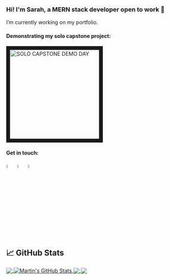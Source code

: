 ### Hi! I'm Sarah, a MERN stack developer open to work 👋

<!--
**sgf-HonestAnt/sgf-HonestAnt** is a ✨ _special_ ✨ repository because its `README.md` (this file) appears on your GitHub profile.

Here are some ideas to get you started:

- 🔭 I’m currently working on ...
- 🌱 I’m currently learning ...
- 👯 I’m looking to collaborate on ...
- 🤔 I’m looking for help with ...
- 💬 Ask me about ...
- 📫 How to reach me: ...
- 😄 Pronouns: ...
- ⚡ Fun fact: ...
-->

I’m currently working on my portfolio.

#### Demonstrating my solo capstone project:

<a href="https://user-images.githubusercontent.com/82496944/158368842-e299f23c-7d0b-45d6-a95d-3ec34366521e.png
" target="_blank"><img src="https://user-images.githubusercontent.com/82496944/158368842-e299f23c-7d0b-45d6-a95d-3ec34366521e.png" 
alt="SOLO CAPSTONE DEMO DAY" width="240" border="10" /></a>

#### Get in touch:

<a href="https://www.linkedin.com/in/sarahguineverefisher/"><img src="https://user-images.githubusercontent.com/82496944/158367206-115c44a5-ff4c-46c9-8dd4-9e8a57a20af1.png" alt="linkedin" width="5%"/></a> <a href="https://www.facebook.com/sarahguineverefisher/"><img src="https://user-images.githubusercontent.com/82496944/158367443-962a9619-561c-4e83-b902-1020565709dc.png" alt="facebook" width="5%"/></a> <a href="mailto:sgfishercardiff@gmail.com"><img src="https://user-images.githubusercontent.com/82496944/158367927-6acb4c53-8ea0-45c7-9572-ac03a4da2697.png" alt="email" width="5%"/></a>

## &#x1f4c8; GitHub Stats

<a href="https://github.com/MartinHeinz/MartinHeinz">
  <img align="center" src="https://github-readme-stats.vercel.app/api/top-langs/?username=MartinHeinz&hide=java,html,tex&title_color=ffffff&text_color=c9cacc&icon_color=2bbc8a&bg_color=1d1f21&langs_count=3" />
</a>
<a href="https://github.com/MartinHeinz/MartinHeinz">
  <img align="center" src="https://github-readme-stats.vercel.app/api?username=MartinHeinz&show_icons=true&line_height=27&count_private=true&title_color=ffffff&text_color=c9cacc&icon_color=2bbc8a&bg_color=1d1f21" alt="Martin's GitHub Stats" />
</a>

<a href="https://github.com/MartinHeinz/python-project-blueprint">
  <img align="center" src="https://github-readme-stats.vercel.app/api/pin/?username=MartinHeinz&repo=python-project-blueprint&title_color=ffffff&text_color=c9cacc&icon_color=2bbc8a&bg_color=1d1f21" />
</a>


<a href="https://github.com/MartinHeinz/go-project-blueprint">
  <img align="center" src="https://github-readme-stats.vercel.app/api/pin/?username=MartinHeinz&repo=go-project-blueprint&title_color=ffffff&text_color=c9cacc&icon_color=2bbc8a&bg_color=1d1f21" />
</a>    
